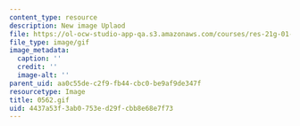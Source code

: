 ```yaml
---
content_type: resource
description: New image Uplaod
file: https://ol-ocw-studio-app-qa.s3.amazonaws.com/courses/res-21g-01-kana-spring-2010/4437a53f3ab0753ed29fcbb8e68e7f73_0562.gif
file_type: image/gif
image_metadata:
  caption: ''
  credit: ''
  image-alt: ''
parent_uid: aa0c55de-c2f9-fb44-cbc0-be9af9de347f
resourcetype: Image
title: 0562.gif
uid: 4437a53f-3ab0-753e-d29f-cbb8e68e7f73
---
```

